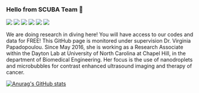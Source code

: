 ### Hello from SCUBA Team 👋

![](https://img.shields.io/badge/Code-Python-informational?style=flat&logo=Python&color=2bbc8a)
![](https://img.shields.io/badge/Code-MATLAB-informational?style=flat&logo=Matlab&color=2bbc8a)
![](https://img.shields.io/badge/Tools-TensorFlow-informational?style=flat&logo=TensorFlow&color=2bbc8a)
![](https://img.shields.io/badge/Tools-Keras-informational?style=flat&logo=Keras&color=2bbc8a)
![](https://img.shields.io/badge/Tools-SKLearn-informational?style=flat&logo=SciKit-Learn&color=2bbc8a)
![](https://img.shields.io/badge/Tools-Tkinter-informational?style=flat&logo=Python&color=2bbc8a)

We are doing research in diving here! You will have access to our codes and data for FREE!
This GitHub page is monitored under supervision Dr. Virginia Papadopoulou. Since May 2016, she is working as a Research Associate within the Dayton Lab at University of North Carolina at Chapel Hill, in the department of Biomedical Engineering. Her focus is the use of nanodroplets and microbubbles for contrast enhanced ultrasound imaging and therapy of cancer.


[![Anurag's GitHub stats](https://github-readme-stats.vercel.app/api?username=papadopoulouV&theme=jolly&hide=prs&count_private=true&show_icons=true&include_all_commits=true)](https://github.com/anuraghazra/github-readme-stats) 
<!-- [![Top Langs](https://github-readme-stats.vercel.app/api/top-langs/?username=ArianAzg&layout=compact)](https://github.com/anuraghazra/github-readme-stats)

<!--
**papadopoulouV/papadopoulouV** is a ✨ _special_ ✨ repository because its `README.md` (this file) appears on your GitHub profile.

Here are some ideas to get you started:

- 🔭 I’m currently working on ...
- 🌱 I’m currently learning ...
- 👯 I’m looking to collaborate on ...
- 🤔 I’m looking for help with ...
- 💬 Ask me about ...
- 📫 How to reach me: ...
- 😄 Pronouns: ...
- ⚡ Fun fact: ...
-->
